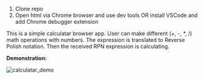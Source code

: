 1) Clone repo
2) Open html via Chrome browser and use dev tools OR install VSCode and add Chrome debugger extension

This is a simple calculatar browser app. User can make different (+, -, *, /) math operations with numbers. The expression is translated to Reverse Polish notation. Then the received RPN expression is calculating. 

**Demonstration:**

![calculatar_demo](https://user-images.githubusercontent.com/59667317/83334258-e4ce7900-a2ad-11ea-85e2-8fc07b8830f9.gif)
